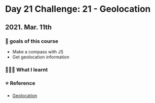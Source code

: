 # Day 21 Challenge: 21 - Geolocation

## 2021. Mar. 11th

### 💙 goals of this course

- Make a compass with JS
- Get geolocation information

### 👩🏻‍💻 What I learnt

### ⭐️ Reference

- [Geolocation](https://developer.mozilla.org/ko/docs/Web/API/Geolocation_API)
